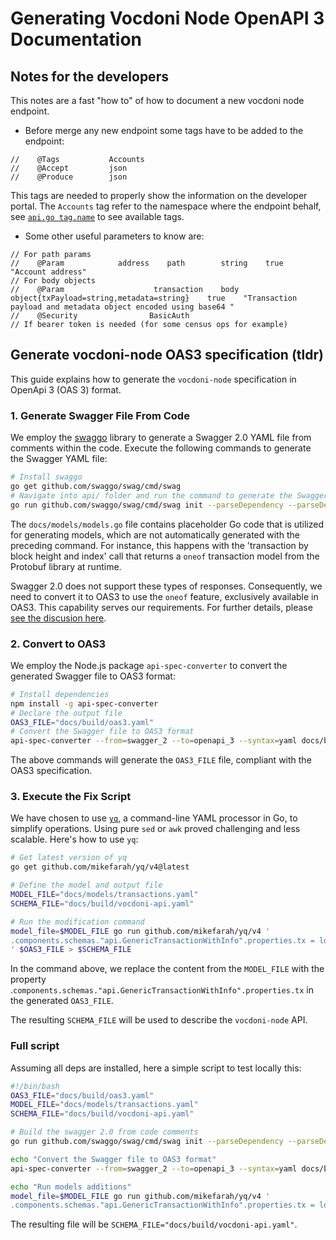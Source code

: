 # Generating Vocdoni Node OpenAPI 3 Documentation

## Notes for the developers

This notes are a fast "how to" of how to document a new vocdoni node endpoint. 

- Before merge any new endpoint some tags have to be added to the endpoint:

```
//    @Tags           Accounts
//    @Accept         json
//    @Produce        json
```

This tags are needed to properly show the information on the developer portal. 
The `Accounts` tag refer to the namespace where the endpoint behalf, see 
[`api.go tag.name`](../api.go) to see available tags.

- Some other useful parameters to know are:

```
// For path params
//    @Param            address    path        string    true    "Account address"
// For body objects 
//    @Param                    transaction    body        object{txPayload=string,metadata=string}    true    "Transaction payload and metadata object encoded using base64 "
//    @Security                BasicAuth
// If bearer token is needed (for some census ops for example)
```

## Generate vocdoni-node OAS3 specification (tldr)


This guide explains how to generate the `vocdoni-node` specification in OpenApi 3 
(OAS 3) format.

### 1. Generate Swagger File From Code

We employ the [swaggo](https://github.com/swaggo/swag) library to generate a Swagger 2.0 YAML file from comments within the code. Execute the following commands to generate the Swagger YAML file:

```bash
# Install swaggo
go get github.com/swaggo/swag/cmd/swag
# Navigate into api/ folder and run the command to generate the Swagger YAML file:
go run github.com/swaggo/swag/cmd/swag init --parseDependency --parseDepth 1 --parseInternal --md docs/descriptions --overridesFile docs/.swaggo -g api.go -d ./,docs/models/models.go -o ./docs/build
```

The `docs/models/models.go` file contains placeholder Go code that is utilized for generating models, which are not automatically generated with the preceding command. For instance, this happens with the 'transaction by block height and index' call that returns a `oneof` transaction model from the Protobuf library at runtime.

Swagger 2.0 does not support these types of responses. Consequently, we need to convert it to OAS3 to use the `oneof` feature, exclusively available in OAS3. This capability serves our requirements. For further details, please [see the discusion here](https://github.com/vocdoni/interoperability/issues/70#issuecomment-1598424008).

### 2. Convert to OAS3

We employ the Node.js package `api-spec-converter` to convert the generated Swagger file to OAS3 format:

```bash
# Install dependencies
npm install -g api-spec-converter
# Declare the output file
OAS3_FILE="docs/build/oas3.yaml"
# Convert the Swagger file to OAS3 format
api-spec-converter --from=swagger_2 --to=openapi_3 --syntax=yaml docs/build/swagger.yaml > $OAS3_FILE
```

The above commands will generate the `OAS3_FILE` file, compliant with the OAS3 specification.

### 3. Execute the Fix Script

We have chosen to use [`yq`](https://github.com/mikefarah/yq), a command-line YAML processor in Go, to simplify operations. Using pure `sed` or `awk` proved challenging and less scalable. Here's how to use `yq`:

```bash
# Get latest version of yq
go get github.com/mikefarah/yq/v4@latest

# Define the model and output file
MODEL_FILE="docs/models/transactions.yaml"
SCHEMA_FILE="docs/build/vocdoni-api.yaml"

# Run the modification command
model_file=$MODEL_FILE go run github.com/mikefarah/yq/v4 '
.components.schemas."api.GenericTransactionWithInfo".properties.tx = load(strenv(model_file)).target
' $OAS3_FILE > $SCHEMA_FILE
```

In the command above, we replace the content from the `MODEL_FILE` with the property .`components.schemas."api.GenericTransactionWithInfo".properties.tx` in the generated `OAS3_FILE`.


The resulting `SCHEMA_FILE` will be used to describe the `vocdoni-node` API.

### Full script

Assuming all deps are installed, here a simple script to test locally this:


```bash
#!/bin/bash
OAS3_FILE="docs/build/oas3.yaml"
MODEL_FILE="docs/models/transactions.yaml"
SCHEMA_FILE="docs/build/vocdoni-api.yaml"

# Build the swagger 2.0 from code comments
go run github.com/swaggo/swag/cmd/swag init --parseDependency --parseDepth 1 --parseInternal --md docs/descriptions --overridesFile docs/.swaggo -g api.go -d ./,docs/models/models.go -o ./docs/build

echo "Convert the Swagger file to OAS3 format"
api-spec-converter --from=swagger_2 --to=openapi_3 --syntax=yaml docs/build/swagger.yaml > $OAS3_FILE

echo "Run models additions"
model_file=$MODEL_FILE go run github.com/mikefarah/yq/v4 '
.components.schemas."api.GenericTransactionWithInfo".properties.tx = load(strenv(model_file)).target' $OAS3_FILE > $SCHEMA_FILE
```

The resulting file will be `SCHEMA_FILE="docs/build/vocdoni-api.yaml"`.



